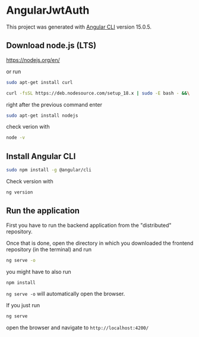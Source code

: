 # AngularJwtAuth

This project was generated with [Angular CLI](https://github.com/angular/angular-cli) version 15.0.5.

## Download node.js (LTS)

https://nodejs.org/en/  
  
or run  
  
```bash
sudo apt-get install curl
```
  
```bash
curl -fsSL https://deb.nodesource.com/setup_18.x | sudo -E bash - &&\
```
  
right after the previous command enter  
  
```bash
sudo apt-get install nodejs
```
  
check verion with  
  
```bash
node -v
```
  
## Install Angular CLI

```bash
sudo npm install -g @angular/cli
```
  
Check version with  
  
```bash
ng version
```
  
## Run the application

First you have to run the backend application from the "distributed" repository.  
  
Once that is done, open the directory in which you downloaded the frontend repository (in the terminal) and run  
  
```bash
ng serve -o
```
  
you might have to also run  
  
  ```bash
  npm install
  ```
  
`ng serve -o` will automatically open the browser.  
  
If you just run  
  
```bash
ng serve
```
  
open the browser and navigate to
`http://localhost:4200/`
